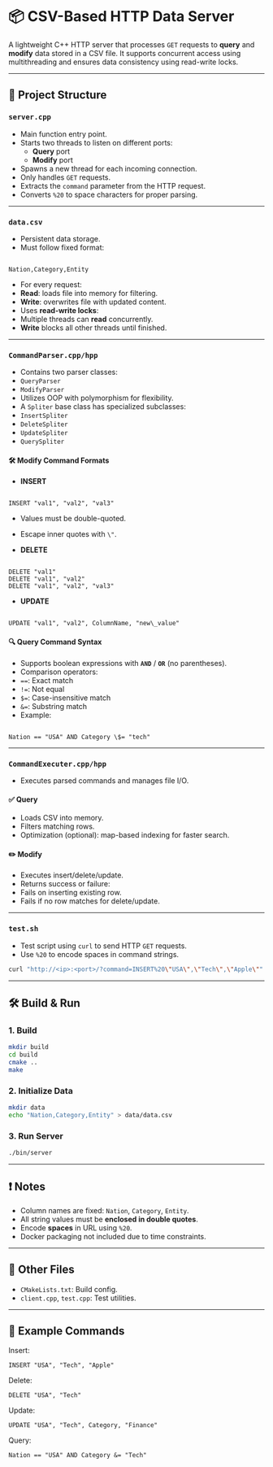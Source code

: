 # 📦 CSV-Based HTTP Data Server

A lightweight C++ HTTP server that processes `GET` requests to **query** and **modify** data stored in a CSV file. It supports concurrent access using multithreading and ensures data consistency using read-write locks.

---

## 📁 Project Structure

### `server.cpp`
- Main function entry point.
- Starts two threads to listen on different ports:
  - **Query** port
  - **Modify** port
- Spawns a new thread for each incoming connection.
- Only handles `GET` requests.
- Extracts the `command` parameter from the HTTP request.
- Converts `%20` to space characters for proper parsing.

---

### `data.csv`
- Persistent data storage.
- Must follow fixed format:
```

Nation,Category,Entity

```
- For every request:
- **Read**: loads file into memory for filtering.
- **Write**: overwrites file with updated content.
- Uses **read-write locks**:
- Multiple threads can **read** concurrently.
- **Write** blocks all other threads until finished.

---

### `CommandParser.cpp/hpp`
- Contains two parser classes:
- `QueryParser`
- `ModifyParser`
- Utilizes OOP with polymorphism for flexibility.
- A `Spliter` base class has specialized subclasses:
- `InsertSpliter`
- `DeleteSpliter`
- `UpdateSpliter`
- `QuerySpliter`

#### 🛠 Modify Command Formats

- **INSERT**  
```

INSERT "val1", "val2", "val3"

```
- Values must be double-quoted.
- Escape inner quotes with `\"`.

- **DELETE**  
```

DELETE "val1"
DELETE "val1", "val2"
DELETE "val1", "val2", "val3"

```

- **UPDATE**  
```

UPDATE "val1", "val2", ColumnName, "new\_value"

```

#### 🔍 Query Command Syntax

- Supports boolean expressions with **`AND`** / **`OR`** (no parentheses).
- Comparison operators:
- `==`: Exact match
- `!=`: Not equal
- `$=`: Case-insensitive match
- `&=`: Substring match  
- Example:
```

Nation == "USA" AND Category \$= "tech"

````

---

### `CommandExecuter.cpp/hpp`
- Executes parsed commands and manages file I/O.

#### ✅ Query
- Loads CSV into memory.
- Filters matching rows.
- Optimization (optional): map-based indexing for faster search.

#### ✏️ Modify
- Executes insert/delete/update.
- Returns success or failure:
- Fails on inserting existing row.
- Fails if no row matches for delete/update.

---

### `test.sh`
- Test script using `curl` to send HTTP `GET` requests.
- Use `%20` to encode spaces in command strings.

```bash
curl "http://<ip>:<port>/?command=INSERT%20\"USA\",\"Tech\",\"Apple\""
````

---

## 🛠 Build & Run

### 1. Build

```bash
mkdir build
cd build
cmake ..
make
```

### 2. Initialize Data

```bash
mkdir data
echo "Nation,Category,Entity" > data/data.csv
```

### 3. Run Server

```bash
./bin/server
```

---

## ❗ Notes

* Column names are fixed: `Nation`, `Category`, `Entity`.
* All string values must be **enclosed in double quotes**.
* Encode **spaces** in URL using `%20`.
* Docker packaging not included due to time constraints.

---

## 📂 Other Files

* `CMakeLists.txt`: Build config.
* `client.cpp`, `test.cpp`: Test utilities.

---

## 🧪 Example Commands

Insert:

```
INSERT "USA", "Tech", "Apple"
```

Delete:

```
DELETE "USA", "Tech"
```

Update:

```
UPDATE "USA", "Tech", Category, "Finance"
```

Query:

```
Nation == "USA" AND Category &= "Tech"
```
